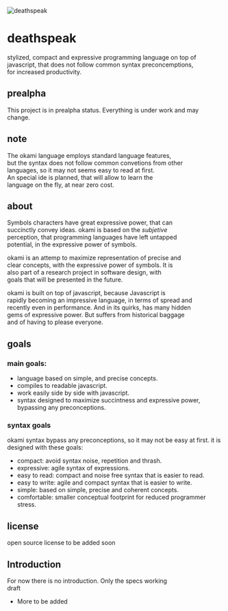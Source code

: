 ![deathspeak](http://nzonbi.github.com/deathspeak/deathspeak-w.svg)

# deathspeak

stylized, compact and expressive programming language on top of  
javascript, that does not follow common syntax preconcemptions,  
for increased productivity.


## prealpha

This project is in prealpha status. Everything is under work
and may change.

## note

The okami language employs standard language features,  
but the syntax does not follow common convetions from other  
languages, so it may not seems easy to read at first.  
An special ide is planned, that will allow to learn the  
language on the fly, at near zero cost.

## about

Symbols characters have great expressive power, that can  
succinctly convey ideas. okami is based on the _subjetive_  
perception, that programming languages have left untapped  
potential, in the expressive power of symbols.

okami is an attemp to maximize representation of precise and  
clear concepts, with the expressive power of symbols. It is  
also part of a research project in software design, with  
goals that will be presented in the future.

okami is built on top of javascript, because Javascript is  
rapidly becoming an impressive language, in terms of spread and  
recently even in performance. And in its quirks, has many hidden  
gems of expressive power. But suffers from historical baggage  
and of having to please everyone.

## goals

### main goals:

* language based on simple, and precise concepts.
* compiles to readable javascript.
* work easily side by side with javascript.
* syntax designed to maximize succintness and expressive power,
  bypassing any preconceptions.

### syntax goals

okami syntax bypass any preconceptions, so it may not be
easy at first. it is designed with these goals:

* compact: avoid syntax noise, repetition and thrash.
* expressive: agile syntax of expressions.
* easy to read: compact and noise free syntax that is easier to read.
* easy to write: agile and compact syntax that is easier to write.
* simple: based on simple, precise and coherent concepts.
* comfortable: smaller conceptual footprint for reduced programmer stress.

## license

open source license to be added soon

## Introduction

For now there is no introduction. Only the specs working  
draft

* More to be added





